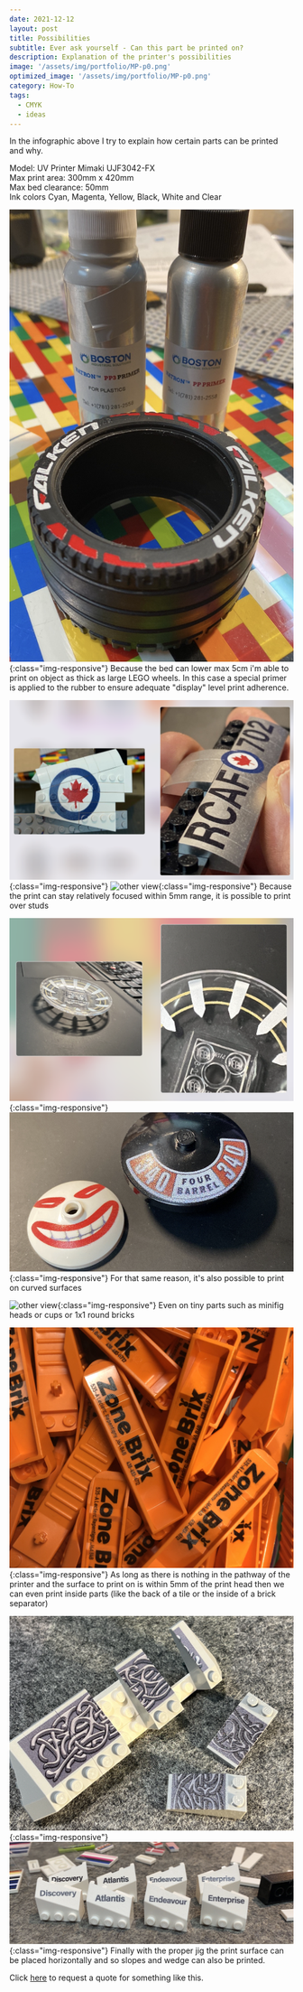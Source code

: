 ```yaml
---
date: 2021-12-12
layout: post
title: Possibilities 
subtitle: Ever ask yourself - Can this part be printed on? 
description: Explanation of the printer's possibilities
image: '/assets/img/portfolio/MP-p0.png'
optimized_image: '/assets/img/portfolio/MP-p0.png'
category: How-To
tags:
  - CMYK
  - ideas
---
```


In the infographic above I try to explain how certain parts can be printed and why.

Model: UV Printer Mimaki UJF3042-FX   
Max print area: 300mm x 420mm  
Max bed clearance: 50mm  
Ink colors Cyan, Magenta, Yellow, Black, White and Clear 
 

![other view](/assets/img/portfolio/MP-p1.png){:class="img-responsive"}
Because the bed can lower max 5cm i'm able to print on object as thick as large LEGO wheels.  In this case a special primer is applied to the rubber to ensure adequate "display" level print adherence. 

![other view](/assets/img/portfolio/MP-p2.png){:class="img-responsive"} 
![other view](/assets/img/portfolio/MP-p2a.png){:class="img-responsive"} 
Because the print can stay relatively focused within 5mm range, it is possible to print over studs 

![other view](/assets/img/portfolio/MP-p3.png){:class="img-responsive"}
![other view](/assets/img/portfolio/MP-p4.png){:class="img-responsive"}
For that same reason, it's also possible to print on curved surfaces

![other view](/assets/img/portfolio/MP-p3a.png){:class="img-responsive"}
Even on tiny parts such as minifig heads or cups or 1x1 round bricks

![other view](/assets/img/portfolio/MP-p5.png){:class="img-responsive"}
As long as there is nothing in the pathway of the printer and the surface to print on is within 5mm of the print head then we can even print inside parts (like the back of a tile or the inside of a brick separator)

![other view](/assets/img/portfolio/MP-p6.png){:class="img-responsive"}
![other view](/assets/img/portfolio/MP-p6a.png){:class="img-responsive"}
Finally with the proper jig the print surface can be placed horizontally and so slopes and wedge can also be printed.




Click [here](https://millionprints.com/contact/) to request a quote for something like this.